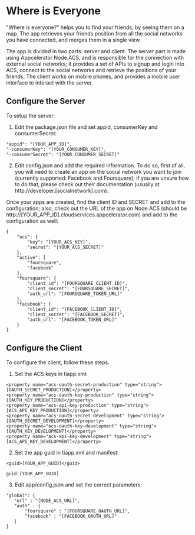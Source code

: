 Where is Everyone
=================

"Where is everyone?" helps you to find your friends, by seeing them on a map. The app retrieves your friends position from all the social networks you have connected, and merges them in a single view.

The app is divided in two parts: server and client. The server part is made using Appcelerator Node.ACS, and is responsible for the connection with external social networks; it provides a set of APIs to signup and login into ACS, connect to the social networks and retrieve the positions of your friends. The client works on mobile phones, and provides a mobile user interface to interact with the server.

## Configure the Server
To setup the server:

1. Edit the package.json file and set appid, consumerKey and consumerSecret:

~~~
"appid": "[YOUR_APP_ID]",
"-consumerKey": "[YOUR_CONSUMER_KEY]",
"-consumerSecret": "[YOUR_CONSUMER_SECRET]"
~~~

2. Edit config.json and add the required information.
To do so, first of all, you will need to create an app on the social network you want to join (currently supported: Facebook and Foursquare); if you are unsure how to do that, please check out their documentation (usually at http://developer.[socialnetwork].com).

Once your apps are created, find the client ID and SECRET and add to the configuration; also, check out the URL of the app on Node.ACS (should be http://[YOUR_APP_ID].cloudservices.appcelerator.com) and add to the configuration as well:

~~~
{
    "acs": {
        "key": "[YOUR_ACS_KEY]",
        "secret": "[YOUR_ACS_SECRET]"
    },
    "active": [
        "foursquare",
        "facebook"
    ],
    "foursquare": {
        "client_id": "[FOURSQUARE_CLIENT_ID]",
        "client_secret": "[FOURSQUARE_SECRET]",
        "auth_url": "[FOURSQUARE_TOKEN_URL]"
    },
    "facebook": {
        "client_id": "[FACEBOOK_CLIENT_ID]",
        "client_secret": "[FACEBOOK_SECRET]",
        "auth_url": "[FACEBOOK_TOKEN_URL]"
    }
}
~~~


## Configure the Client
To configure the client, follow these steps.

1. Set the ACS keys in tiapp.xml:

~~~
<property name="acs-oauth-secret-production" type="string">[OAUTH_SECRET_PRODUCTION]</property>
<property name="acs-oauth-key-production" type="string">[OAUTH_KEY_PRODUCTION]</property>
<property name="acs-api-key-production" type="string">[ACS_API_KEY_PRODUCTION]</property>
<property name="acs-oauth-secret-development" type="string">[OAUTH_SECRET_DEVELOPMENT]</property>
<property name="acs-oauth-key-development" type="string">[OAUTH_KEY_DEVELOPMENT]</property>
<property name="acs-api-key-development" type="string">[ACS_API_KEY_DEVELOPMENT]</property>
~~~

2. Set the app guid in tiapp.xml and manifest:

~~~
<guid>[YOUR_APP_GUID]</guid>
~~~

~~~
guid:[YOUR_APP_GUID]
~~~

3. Edit app/config.json and set the correct parameters:

~~~
"global": {
   "url" : "[NODE_ACS_URL]",
   "auth" : {
       "foursquare" : "[FOURSQUARE_OAUTH_URL]",
       "facebook" : "[FACEBOOK_OAUTH_URL]"
   }
}
~~~